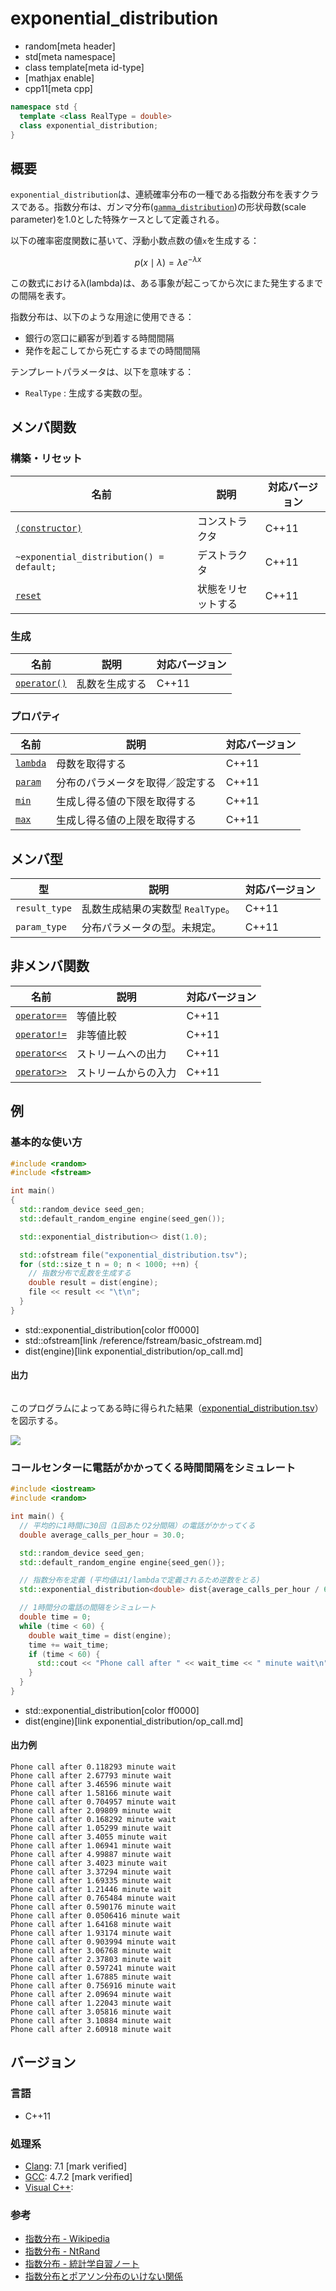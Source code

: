 # exponential_distribution
* random[meta header]
* std[meta namespace]
* class template[meta id-type]
* [mathjax enable]
* cpp11[meta cpp]

```cpp
namespace std {
  template <class RealType = double>
  class exponential_distribution;
}
```

## 概要
`exponential_distribution`は、連続確率分布の一種である指数分布を表すクラスである。指数分布は、ガンマ分布([`gamma_distribution`](gamma_distribution.md))の形状母数(scale parameter)を1.0とした特殊ケースとして定義される。  

以下の確率密度関数に基いて、浮動小数点数の値`x`を生成する：

$$ p(x \mid \lambda) = \lambda e^{-\lambda x} $$

この数式におけるλ(lambda)は、ある事象が起こってから次にまた発生するまでの間隔を表す。


指数分布は、以下のような用途に使用できる：

- 銀行の窓口に顧客が到着する時間間隔
- 発作を起こしてから死亡するまでの時間間隔


テンプレートパラメータは、以下を意味する：

- `RealType` : 生成する実数の型。


## メンバ関数
### 構築・リセット

| 名前 | 説明 | 対応バージョン |
|---------------------------------------------------------------|--------------------|-------|
| [`(constructor)`](exponential_distribution/op_constructor.md)           | コンストラクタ     | C++11 |
| `~exponential_distribution() = default;`                                  | デストラクタ       | C++11 |
| [`reset`](exponential_distribution/reset.md)                            | 状態をリセットする | C++11 |


### 生成

| 名前 | 説明 | 対応バージョン |
|-------------------------------------------------|----------------|-------|
| [`operator()`](exponential_distribution/op_call.md) | 乱数を生成する | C++11 |


### プロパティ

| 名前 | 説明 | 対応バージョン |
|------------------------------------------------|----------------------------------|-------|
| [`lambda`](exponential_distribution/lambda.md) | 母数を取得する                   | C++11 |
| [`param`](exponential_distribution/param.md) | 分布のパラメータを取得／設定する | C++11 |
| [`min`](exponential_distribution/min.md)     | 生成し得る値の下限を取得する   | C++11 |
| [`max`](exponential_distribution/max.md)     | 生成し得る値の上限を取得する   | C++11 |


## メンバ型

| 型 | 説明 | 対応バージョン |
|---------------|-------------------|-------|
| `result_type` | 乱数生成結果の実数型 `RealType`。 | C++11 |
| `param_type`  | 分布パラメータの型。未規定。 | C++11 |


## 非メンバ関数

| 名前 | 説明 | 対応バージョン |
|------------------------------------------------------------|----------------------|-------|
| [`operator==`](exponential_distribution/op_equal.md)     | 等値比較             | C++11 |
| [`operator!=`](exponential_distribution/op_not_equal.md) | 非等値比較           | C++11 |
| [`operator<<`](exponential_distribution/op_ostream.md)   | ストリームへの出力   | C++11 |
| [`operator>>`](exponential_distribution/op_istream.md)   | ストリームからの入力 | C++11 |


## 例
### 基本的な使い方
```cpp example
#include <random>
#include <fstream>

int main()
{
  std::random_device seed_gen;
  std::default_random_engine engine(seed_gen());

  std::exponential_distribution<> dist(1.0);

  std::ofstream file("exponential_distribution.tsv");
  for (std::size_t n = 0; n < 1000; ++n) {
    // 指数分布で乱数を生成する
    double result = dist(engine);
    file << result << "\t\n";
  }
}
```
* std::exponential_distribution[color ff0000]
* std::ofstream[link /reference/fstream/basic_ofstream.md]
* dist(engine)[link exponential_distribution/op_call.md]

#### 出力
```
```

このプログラムによってある時に得られた結果（[exponential_distribution.tsv](https://raw.githubusercontent.com/cpprefjp/image/master/reference/random/exponential_distribution/exponential_distribution.tsv)）を図示する。 

![](https://raw.githubusercontent.com/cpprefjp/image/master/reference/random/exponential_distribution/exponential_distribution.png)

### コールセンターに電話がかかってくる時間間隔をシミュレート
```cpp example
#include <iostream>
#include <random>

int main() {
  // 平均的に1時間に30回（1回あたり2分間隔）の電話がかかってくる
  double average_calls_per_hour = 30.0;

  std::random_device seed_gen;
  std::default_random_engine engine{seed_gen()};

  // 指数分布を定義 (平均値は1/lambdaで定義されるため逆数をとる)
  std::exponential_distribution<double> dist{average_calls_per_hour / 60.0};

  // 1時間分の電話の間隔をシミュレート
  double time = 0;
  while (time < 60) {
    double wait_time = dist(engine);
    time += wait_time;
    if (time < 60) {
      std::cout << "Phone call after " << wait_time << " minute wait\n";
    }
  }
}
```
* std::exponential_distribution[color ff0000]
* dist(engine)[link exponential_distribution/op_call.md]

#### 出力例
```
Phone call after 0.118293 minute wait
Phone call after 2.67793 minute wait
Phone call after 3.46596 minute wait
Phone call after 1.58166 minute wait
Phone call after 0.704957 minute wait
Phone call after 2.09809 minute wait
Phone call after 0.168292 minute wait
Phone call after 1.05299 minute wait
Phone call after 3.4055 minute wait
Phone call after 1.06941 minute wait
Phone call after 4.99887 minute wait
Phone call after 3.4023 minute wait
Phone call after 3.37294 minute wait
Phone call after 1.69335 minute wait
Phone call after 1.21446 minute wait
Phone call after 0.765484 minute wait
Phone call after 0.590176 minute wait
Phone call after 0.0506416 minute wait
Phone call after 1.64168 minute wait
Phone call after 1.93174 minute wait
Phone call after 0.903994 minute wait
Phone call after 3.06768 minute wait
Phone call after 2.37803 minute wait
Phone call after 0.597241 minute wait
Phone call after 1.67885 minute wait
Phone call after 0.756916 minute wait
Phone call after 2.09694 minute wait
Phone call after 1.22043 minute wait
Phone call after 3.05816 minute wait
Phone call after 3.10884 minute wait
Phone call after 2.60918 minute wait
```

## バージョン
### 言語
- C++11

### 処理系
- [Clang](/implementation.md#clang): 7.1 [mark verified]
- [GCC](/implementation.md#gcc): 4.7.2 [mark verified]
- [Visual C++](/implementation.md#visual_cpp): 

### 参考
- [指数分布 - Wikipedia](https://ja.wikipedia.org/wiki/指数分布)
- [指数分布 - NtRand](http://www.ntrand.com/jp/exponential-distribution/)
- [指数分布 - 統計学自習ノート](http://aoki2.si.gunma-u.ac.jp/lecture/Bunpu/exponential.html)
- [指数分布とポアソン分布のいけない関係](http://www.slideshare.net/teramonagi/ss-11296227)

